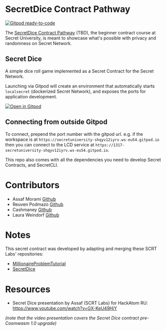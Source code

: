 # SecretDice Contract Pathway

[![Gitpod ready-to-code](https://img.shields.io/badge/Gitpod-ready--to--code-blue?logo=gitpod)](https://gitpod.io/#https://github.com/secretuniversity/SecretDiceContractPathway)

The [SecretDice Contract Pathway](https://scrt.university/secret-dice-contract-pathway) (TBD), the beginner contract course at Secret University, is meant to showcase what's possible with privacy and randomness on Secret Network.

## Secret Dice

A simple dice roll game implemented as a Secret Contract for the Secret Network.

Launching via Gitpod will create an environment that automatically starts `localsecret` (dockerized Secret Network), 
and exposes the ports for application development.

[![Open in Gitpod](https://gitpod.io/button/open-in-gitpod.svg)](https://gitpod.io/#https://github.com/secretuniversity/secret-dice-contract-pathway)

## Connecting from outside Gitpod

To connect, prepend the port number with the gitpod url. e.g. if the workspace is at 
`https://secretuniversity-shqyv12iyrv.ws-eu54.gitpod.io` then you can connect to the LCD service at 
`https://1317-secretuniversity-shqyv12iyrv.ws-eu54.gitpod.io`.

This repo also comes with all the dependencies you need to develop Secret Contracts, and SecretCLI. 

# Contributors
- Assaf Morami [Github](https://github.com/assafmo)
- Reuven Podmazo [Github](https://github.com/reuvenpo)
- Cashmaney [Github](https://github.com/Cashmaney)
- Laura Weindorf [Github](https://github.com/secetchaingirl)

# Notes
This secret contract was developed by adapting and merging these SCRT Labs' repositories:
- [MillionaireProblemTutorial](https://github.com/scrtlabs/MillionaireProblemTutorial)
- [SecretDice](https://github.com/scrtlabs/SecretDice)

# Resources
- Secret Dice presentation by Assaf (SCRT Labs) for HackAtom RU: https://www.youtube.com/watch?v=GX-KeU49HiY

_(note that the video presentation covers the Secret Dice contract pre-Cosmwasm 1.0 upgrade)_
